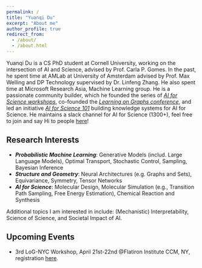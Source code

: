 ```yaml
---
permalink: /
title: "Yuanqi Du"
excerpt: "About me"
author_profile: true
redirect_from: 
  - /about/
  - /about.html
---
```


Yuanqi Du is a CS PhD student at Cornell University, working on the intersection of AI and Science, advised by Prof. Carla P. Gomes. In the past, he spent time at AMLab at University of Amsterdam advised by Prof. Max Welling and DP Technology supervised by Dr. Linfeng Zhang. He also spent time at Microsoft Research Asia, Machine Learning group. He is a passionate community builder, which he founded the series of [*AI for Science workshops*](https://ai4sciencecommunity.github.io/), co-founded the [*Learning on Graphs conference*](https://logconference.github.io/), and led an initiative [*AI for Science 101*](https://ai4science101.github.io/) building knowledge systems for AI for Science. He maintains a slack channel for AI for Science (1300+), feel free to join and say Hi to people [here](https://join.slack.com/t/aiforscience/shared_invite/zt-1bdof1jmf-YtIjkUVA5DquXguEiOXGPQ)!

## Research Interests
  * ***Probabilistic Machine Learning***: Generative Models (includ. Large Language Models), Optimal Transport, Stochastic Control, Sampling, Bayesian Inference 
  * ***Structure and Geometry***: Neural Architectures (e.g. Graphs and Sets), Equivariance, Symmetry, Tensor Networks
  * ***AI for Science***: Molecular Design, Molecular Simulation (e.g., Transition Path Sampling, Free Energy Estimation), Chemical Reaction and Synthesis

Additional topics I am interested in include: (Mechanistic) Interpretability, Science of Science, and Societal Impact of AI.

## Upcoming Events 
  * 3rd LoG-NYC Workshop, April 21st-22nd @Flatiron Institute CCM, NY, registration [here](https://www.simonsfoundation.org/event/3rd-log-nyc-workshop-on-learning-meets-geometry-graphs-and-networks/).

<!-- ## Representative Work

<ul id="representative-work">
  <li data-selected="true" data-date="2025" data-topics="sampling ">
    <strong>Doob's Lagrangian: A Sample-Efficient Variational Approach to Transition Path Sampling</strong><br>
    <em><b>Yuanqi Du*</b>, Michael Plainer*, Rob Brekelmans*, Chenru Duan, Frank Noe, Carla P. Gomes, Alán Aspuru-Guzik, Kirill Neklyudov.</em><br>
    NeurIPS 2024 (<b>Spotlight</b>) | <a href="https://openreview.net/forum?id=ShJWT0n7kX">paper</a> 
  </li>

  <li data-selected="true" data-date="2025" data-topics="sampling ">
    <strong>Structure-based Drug Design with Equivariant Diffusion Models</strong><br>
    <em>Arne Schneuing*, Charles Harris*, <b>Yuanqi Du*</b>, Arian Jamasb, Ilia Igashov, Weitao Du, Carla P. Gomes, Tom Blundell, Pietro Lió, Max Welling, Michael Bronstein, Bruno Correia.</em><br>
    Nature Computational Science 2024 | <a href="https://www.nature.com/articles/s43588-024-00737-x">paper</a> 
  </li>

</ul> -->
